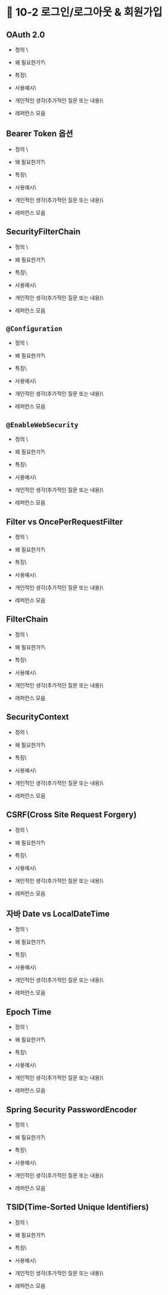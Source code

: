 # 🔸 10-2 로그인/로그아웃 & 회원가입

## OAuth 2.0

* 정의 \

* 왜 필요한가?\

* 특징\

* 사용예시\

* 개인적인 생각(추가적인 질문 또는 내용)\

* 레퍼런스 모음

## Bearer Token 옵션

* 정의 \

* 왜 필요한가?\

* 특징\

* 사용예시\

* 개인적인 생각(추가적인 질문 또는 내용)\

* 레퍼런스 모음

## SecurityFilterChain

* 정의 \

* 왜 필요한가?\

* 특징\

* 사용예시\

* 개인적인 생각(추가적인 질문 또는 내용)\

* 레퍼런스 모음

## `@Configuration`

* 정의 \

* 왜 필요한가?\

* 특징\

* 사용예시\

* 개인적인 생각(추가적인 질문 또는 내용)\

* 레퍼런스 모음

## `@EnableWebSecurity`

* 정의 \

* 왜 필요한가?\

* 특징\

* 사용예시\

* 개인적인 생각(추가적인 질문 또는 내용)\

* 레퍼런스 모음

## Filter vs OncePerRequestFilter

* 정의 \

* 왜 필요한가?\

* 특징\

* 사용예시\

* 개인적인 생각(추가적인 질문 또는 내용)\

* 레퍼런스 모음

## FilterChain

* 정의 \

* 왜 필요한가?\

* 특징\

* 사용예시\

* 개인적인 생각(추가적인 질문 또는 내용)\

* 레퍼런스 모음

## SecurityContext

* 정의 \

* 왜 필요한가?\

* 특징\

* 사용예시\

* 개인적인 생각(추가적인 질문 또는 내용)\

* 레퍼런스 모음

## CSRF(Cross Site Request Forgery)

* 정의 \

* 왜 필요한가?\

* 특징\

* 사용예시\

* 개인적인 생각(추가적인 질문 또는 내용)\

* 레퍼런스 모음

## 자바 Date vs LocalDateTime

* 정의 \

* 왜 필요한가?\

* 특징\

* 사용예시\

* 개인적인 생각(추가적인 질문 또는 내용)\

* 레퍼런스 모음

## Epoch Time

* 정의 \

* 왜 필요한가?\

* 특징\

* 사용예시\

* 개인적인 생각(추가적인 질문 또는 내용)\

* 레퍼런스 모음

## Spring Security PasswordEncoder

* 정의 \

* 왜 필요한가?\

* 특징\

* 사용예시\

* 개인적인 생각(추가적인 질문 또는 내용)\

* 레퍼런스 모음

## TSID(Time-Sorted Unique Identifiers)

* 정의 \

* 왜 필요한가?\

* 특징\

* 사용예시\

* 개인적인 생각(추가적인 질문 또는 내용)\

* 레퍼런스 모음

